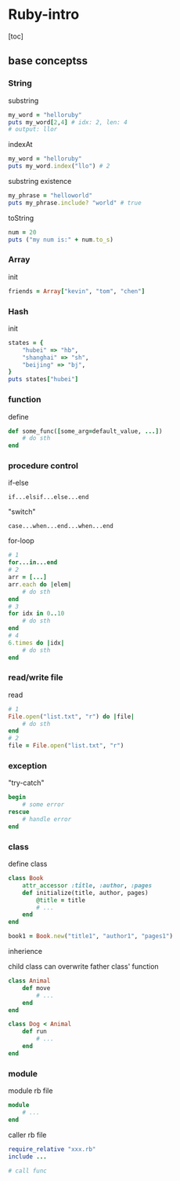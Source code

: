# Ruby-intro

[toc]

## base conceptss

### String

substring

```ruby
my_word = "helloruby"
puts my_word[2,4] # idx: 2, len: 4
# output: llor
```

indexAt

```ruby
my_word = "helloruby"
puts my_word.index("llo") # 2
```

substring existence

```ruby
my_phrase = "helloworld"
puts my_phrase.include? "world" # true
```

toString

```ruby
num = 20
puts ("my num is:" + num.to_s)
```



### Array

init

```ruby
friends = Array["kevin", "tom", "chen"]
```



### Hash

init

```ruby
states = {
    "hubei" => "hb",
    "shanghai" => "sh",
    "beijing" => "bj",
}
puts states["hubei"]
```



### function

define

```ruby
def some_func([some_arg=default_value, ...])
    # do sth
end
```



### procedure control

if-else

```
if...elsif...else...end
```

"switch"

```
case...when...end...when...end
```

for-loop

```ruby
# 1
for...in...end
# 2
arr = [...]
arr.each do |elem|
    # do sth
end
# 3
for idx in 0..10
    # do sth
end
# 4
6.times do |idx|
    # do sth
end
```



### read/write file

read

```ruby
# 1
File.open("list.txt", "r") do |file|
    # do sth
end
# 2
file = File.open("list.txt", "r")
```



### exception

"try-catch"

```ruby
begin
    # some error
rescue
    # handle error
end
```



### class

define class

```ruby
class Book
    attr_accessor :title, :author, :pages
    def initialize(title, author, pages)
    	@title = title
        # ...
    end
end

book1 = Book.new("title1", "author1", "pages1")
```

inherience

child class can overwrite father class' function

```ruby
class Animal
    def move
        # ...
    end
end

class Dog < Animal
    def run
        # ...
    end
end
```



### module

module rb file

```ruby
module
	# ...
end
```

caller rb file

```ruby
require_relative "xxx.rb"
include ...

# call func
```

